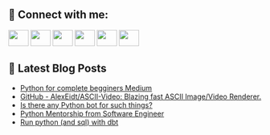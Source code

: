 ## 🔎 Connect with me:
[<img height="32" width="40" src="https://cdn.jsdelivr.net/npm/simple-icons@v5/icons/telegram.svg" />](https://t.me/bullbesh)
[<img height="32" width="40" src="https://cdn.jsdelivr.net/npm/simple-icons@v5/icons/vk.svg" />](https://vk.com/bullbesh)
[<img height="32" width="40" src="https://cdn.jsdelivr.net/npm/simple-icons@v5/icons/twitter.svg" />](https://twitter.com/bullbesh1)
[<img height="32" width="40" src="https://cdn.jsdelivr.net/npm/simple-icons@v5/icons/instagram.svg" />](https://www.instagram.com/bullbesh)
[<img height="32" width="40" src="https://cdn.jsdelivr.net/npm/simple-icons@v5/icons/reddit.svg" />](https://www.reddit.com/user/bullbesh)
[<img height="32" width="40" src="https://cdn.jsdelivr.net/npm/simple-icons@v5/icons/youtube.svg" />](https://www.youtube.com/channel/UCtfjRs6uzgq5mfm8S06WTcg)

## 📕 Latest Blog Posts
<!-- BLOG-POST-LIST:START -->
- [Python for complete begginers Medium](https://www.reddit.com/r/Python/comments/u4tsp2/python_for_complete_begginers_medium/)
- [GitHub - AlexEidt/ASCII-Video: Blazing fast ASCII Image/Video Renderer.](https://www.reddit.com/r/Python/comments/u4rpyc/github_alexeidtasciivideo_blazing_fast_ascii/)
- [Is there any Python bot for such things?](https://www.reddit.com/r/Python/comments/u4r4jx/is_there_any_python_bot_for_such_things/)
- [Python Mentorship from Software Engineer](https://www.reddit.com/r/Python/comments/u4q1ey/python_mentorship_from_software_engineer/)
- [Run python &lpar;and sql&rpar; with dbt](https://www.reddit.com/r/Python/comments/u4mwco/run_python_and_sql_with_dbt/)
<!-- BLOG-POST-LIST:END -->
